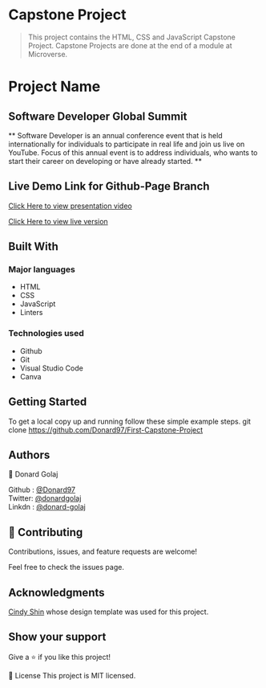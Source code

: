 # Capstone Project

> This project contains the HTML, CSS and JavaScript Capstone Project. Capstone Projects are done at the end of a module at Microverse.


# Project Name
## Software Developer Global Summit

** Software Developer is an annual conference event that is held internationally for individuals to participate in real life and join us live on YouTube. Focus of this annual event is to address individuals, who wants to start their career on developing or have already started. ** 

## Live Demo Link for Github-Page Branch

[Click Here to view presentation video]()

[Click Here to view live version]()

## Built With
### Major languages
- HTML
- CSS
- JavaScript
- Linters

### Technologies used
- Github
- Git
- Visual Studio Code
- Canva

## Getting Started
To get a local copy up and running follow these simple example steps.
git clone https://github.com/Donard97/First-Capstone-Project


## Authors
👤 Donard Golaj

Github : [@Donard97](https://github.com/Donard97) <br>
Twitter: [@donardgolaj](https://twitter.com/donardgolaj) <br>
Linkdn : [@donard-golaj](https://www.linkedin.com/in/donard-golaj/) <br>

## 🤝 Contributing
Contributions, issues, and feature requests are welcome!

Feel free to check the issues page.

## Acknowledgments

[Cindy Shin](https://www.behance.net/gallery/29845175/CC-Global-Summit-2015) whose design template was used for this project.

## Show your support
Give a ⭐️ if you like this project!

📝 License
This project is MIT licensed.
